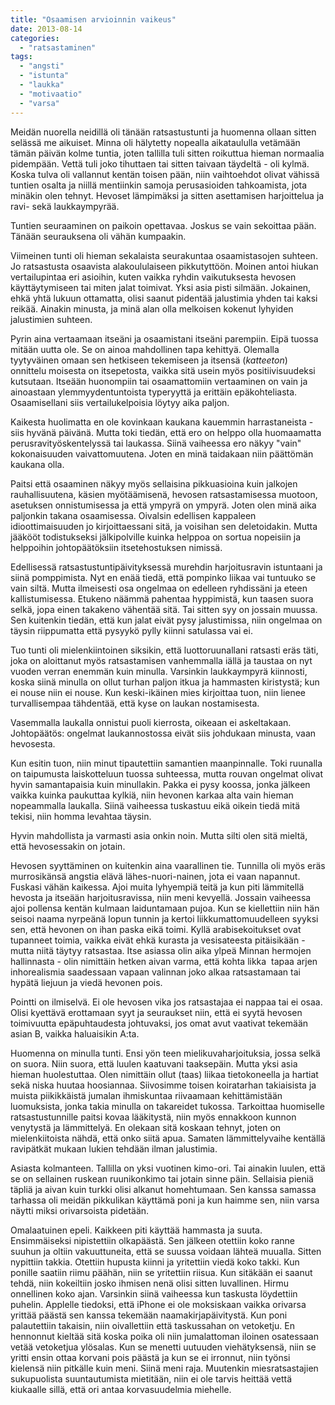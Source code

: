 ```yaml
---
title: "Osaamisen arvioinnin vaikeus"
date: 2013-08-14
categories: 
  - "ratsastaminen"
tags: 
  - "angsti"
  - "istunta"
  - "laukka"
  - "motivaatio"
  - "varsa"
---
```


Meidän nuorella neidillä oli tänään ratsastustunti ja huomenna ollaan sitten selässä me aikuiset. Minna oli hälytetty nopealla aikataululla vetämään tämän päivän kolme tuntia, joten tallilla tuli sitten roikuttua hieman normaalia pidempään. Vettä tuli joko tihuttaen tai sitten taivaan täydeltä - oli kylmä. Koska tulva oli vallannut kentän toisen pään, niin vaihtoehdot olivat vähissä tuntien osalta ja niillä mentiinkin samoja perusasioiden tahkoamista, jota minäkin olen tehnyt. Hevoset lämpimäksi ja sitten asettamisen harjoittelua ja ravi- sekä laukkaympyrää.

<!--more-->

Tuntien seuraaminen on paikoin opettavaa. Joskus se vain sekoittaa pään. Tänään seurauksena oli vähän kumpaakin.

Viimeinen tunti oli hieman sekalaista seurakuntaa osaamistasojen suhteen. Jo ratsastusta osaavista alakoululaiseen pikkutyttöön. Moinen antoi hiukan vertailupintaa eri asioihin, kuten vaikka ryhdin vaikutuksesta hevosen käyttäytymiseen tai miten jalat toimivat. Yksi asia pisti silmään. Jokainen, ehkä yhtä lukuun ottamatta, olisi saanut pidentää jalustimia yhden tai kaksi reikää. Ainakin minusta, ja minä alan olla melkoisen kokenut lyhyiden jalustimien suhteen.

Pyrin aina vertaamaan itseäni ja osaamistani itseäni parempiin. Eipä tuossa mitään uutta ole. Se on ainoa mahdollinen tapa kehittyä. Olemalla tyytyväinen omaan sen hetkiseen tekemiseen ja itsensä (_katteeton_) onnittelu moisesta on itsepetosta, vaikka sitä usein myös positiivisuudeksi kutsutaan. Itseään huonompiin tai osaamattomiin vertaaminen on vain ja ainoastaan ylemmyydentuntoista typeryyttä ja erittäin epäkohteliasta. Osaamisellani siis vertailukelpoisia löytyy aika paljon.

Kaikesta huolimatta en ole kovinkaan kaukana kauemmin harrastaneista - siis hyvänä päivänä. Mutta toki tiedän, että ero on helppo olla huomaamatta perusravityöskentelyssä tai laukassa. Siinä vaiheessa ero näkyy "vain" kokonaisuuden vaivattomuutena. Joten en minä taidakaan niin päättömän kaukana olla.

Paitsi että osaaminen näkyy myös sellaisina pikkuasioina kuin jalkojen rauhallisuutena, käsien myötäämisenä, hevosen ratsastamisessa muotoon, asetuksen onnistumisessa ja että ympyrä on ympyrä. Joten olen minä aika paljonkin takana osaamisessa. Oivalsin edellisen kappaleen idioottimaisuuden jo kirjoittaessani sitä, ja voisihan sen deletoidakin. Mutta jääkööt todistukseksi jälkipolville kuinka helppoa on sortua nopeisiin ja helppoihin johtopäätöksiin itsetehostuksen nimissä.

Edellisessä ratsastustuntipäivityksessä murehdin harjoitusravin istuntaani ja siinä pomppimista. Nyt en enää tiedä, että pompinko liikaa vai tuntuuko se vain siltä. Mutta ilmeisesti osa ongelmaa on edelleen ryhdissäni ja eteen kallistumisessa. Etukeno näämmä pahentaa hyppimistä, kun taasen suora selkä, jopa einen takakeno vähentää sitä. Tai sitten syy on jossain muussa. Sen kuitenkin tiedän, että kun jalat eivät pysy jalustimissa, niin ongelmaa on täysin riippumatta että pysyykö pylly kiinni satulassa vai ei.

Tuo tunti oli mielenkiintoinen siksikin, että luottoruunallani ratsasti eräs täti, joka on aloittanut myös ratsastamisen vanhemmalla iällä ja taustaa on nyt vuoden verran enemmän kuin minulla. Varsinkin laukkaympyrä kiinnosti, koska siinä minulla on ollut turhan paljon itkua ja hammasten kiristystä; kun ei nouse niin ei nouse. Kun keski-ikäinen mies kirjoittaa tuon, niin lienee turvallisempaa tähdentää, että kyse on laukan nostamisesta.

Vasemmalla laukalla onnistui puoli kierrosta, oikeaan ei askeltakaan. Johtopäätös: ongelmat laukannostossa eivät siis johdukaan minusta, vaan hevosesta.

Kun esitin tuon, niin minut tipautettiin samantien maanpinnalle. Toki ruunalla on taipumusta laiskotteluun tuossa suhteessa, mutta rouvan ongelmat olivat hyvin samantapaisia kuin minullakin. Pakka ei pysy koossa, jonka jälkeen vaikka kuinka paukuttaa kylkiä, niin hevonen karkaa alta vain hieman nopeammalla laukalla. Siinä vaiheessa tuskastuu eikä oikein tiedä mitä tekisi, niin homma levahtaa täysin.

Hyvin mahdollista ja varmasti asia onkin noin. Mutta silti olen sitä mieltä, että hevosessakin on jotain.

Hevosen syyttäminen on kuitenkin aina vaarallinen tie. Tunnilla oli myös eräs murrosikänsä angstia elävä lähes-nuori-nainen, jota ei vaan napannut. Fuskasi vähän kaikessa. Ajoi muita lyhyempiä teitä ja kun piti lämmitellä hevosta ja itseään harjoitusravissa, niin meni kevyellä. Jossain vaiheessa ajoi pollensa kentän kulmaan laiduntamaan pujoa. Kun se kiellettiin niin hän seisoi naama nyrpeänä lopun tunnin ja kertoi liikkumattomuudelleen syyksi sen, että hevonen on ihan paska eikä toimi. Kyllä arabisekoitukset ovat tupanneet toimia, vaikka eivät ehkä kurasta ja vesisateesta pitäisikään - mutta niitä täytyy ratsastaa. Itse asiassa olin aika ylpeä Minnan hermojen hallinnasta - olin nimittäin hetken aivan varma, että kohta likka  tapaa arjen inhorealismia saadessaan vapaan valinnan joko alkaa ratsastamaan tai hypätä liejuun ja viedä hevonen pois.

Pointti on ilmiselvä. Ei ole hevosen vika jos ratsastajaa ei nappaa tai ei osaa. Olisi kyettävä erottamaan syyt ja seuraukset niin, että ei syytä hevosen toimivuutta epäpuhtaudesta johtuvaksi, jos omat avut vaativat tekemään asian B, vaikka haluaisikin A:ta.

Huomenna on minulla tunti. Ensi yön teen mielikuvaharjoituksia, jossa selkä on suora. Niin suora, että luulen kaatuvani taaksepäin. Mutta yksi asia hieman huolestuttaa. Olen nimittäin ollut (taas) liikaa tietokoneella ja hartiat sekä niska huutaa hoosiannaa. Siivosimme toisen koiratarhan takiaisista ja muista piikikkäistä jumalan ihmiskuntaa riivaamaan kehittämistään luomuksista, jonka takia minulla on takareidet tukossa. Tarkoittaa huomiselle ratsastustunnille paitsi kovaa lääkitystä, niin myös ennakkoon kunnon venytystä ja lämmittelyä. En olekaan sitä koskaan tehnyt, joten on mielenkiitoista nähdä, että onko siitä apua. Samaten lämmittelyvaihe kentällä ravipätkät mukaan lukien tehdään ilman jalustimia.

Asiasta kolmanteen. Tallilla on yksi vuotinen kimo-ori. Tai ainakin luulen, että se on sellainen ruskean ruunikonkimo tai jotain sinne päin. Sellaisia pieniä täpliä ja aivan kuin turkki olisi alkanut homehtumaan. Sen kanssa samassa tarhassa oli meidän pikkulikan käyttämä poni ja kun haimme sen, niin varsa näytti miksi orivarsoista pidetään.

Omalaatuinen epeli. Kaikkeen piti käyttää hammasta ja suuta. Ensimmäiseksi nipistettiin olkapäästä. Sen jälkeen otettiin koko ranne suuhun ja oltiin vakuuttuneita, että se suussa voidaan lähteä muualla. Sitten nypittiin takkia. Otettiin hupusta kiinni ja yritettiin viedä koko takki. Kun ponille saatiin riimu päähän, niin se yritettiin riisua. Kun sitäkään ei saanut tehdä, niin kokeiltiin josko ihmisen nenä olisi sitten luvallinen. Hirmu onnellinen koko ajan. Varsinkin siinä vaiheessa kun taskusta löydettiin puhelin. Applelle tiedoksi, että iPhone ei ole moksiskaan vaikka orivarsa yrittää päästä sen kanssa tekemään naamakirjapäivitystä. Kun poni palautettiin takaisin, niin oivallettiin että taskussahan on vetoketju. En hennonnut kieltää sitä koska poika oli niin jumalattoman iloinen osatessaan vetää vetoketjua ylösalas. Kun se menetti uutuuden viehätyksensä, niin se yritti ensin ottaa korvani pois päästä ja kun se ei irronnut, niin työnsi kielensä niin pitkälle kuin meni. Siinä meni raja. Muutenkin miesratsastajien sukupuolista suuntautumista mietitään, niin ei ole tarvis heittää vettä kiukaalle sillä, että ori antaa korvasuudelmia miehelle.
